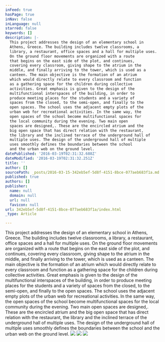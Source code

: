 ```yaml
---
inFeed: true
hasPage: true
inNav: false
inLanguage: null
starred: false
keywords: []
description: |-
  This project addresses the design of an elementary school in
  Athens, Greece. The building includes twelve classrooms, a
  library, a restaurant, office spaces and a hall for multiple uses.
  On the ground floor movements are organized with a route
  that begins on the east side of the plot, and continues,
  covering every classroom, giving shape to the atrium in the
  middle, and finally arriving to the tower, which is used as a
  canteen. The main objective is the formation of an atrium
  which would directly relate to every classroom and function
  as a gathering space for the children during collective
  activities. Great emphasis is given to the design of the
  multifunctional interspaces of the building, in order to
  produce meeting places for the students and a variety of
  spaces from the closed, to the semi-open, and finally to the
  open spaces. The school uses the adjacent empty plots of the
  urban web for recreational activities. In the same way, the
  open spaces of the school become multifunctional spaces for
  the local community during the evening. Two main open
  spaces are designed,. These are the encircled atrium and the
  big open space that has direct relation with the restaurant,
  the library and the inclined terrace of the underground hall of
  multiple uses. The design of the underground hall of multiple
  uses smoothly defines the boundaries between the school
  and the urban web on the ground level.
datePublished: '2016-03-19T02:31:32.688Z'
dateModified: '2016-03-19T02:31:32.251Z'
title: ''
author: []
sourcePath: _posts/2016-03-15-342eb5ef-5d8f-4151-8bce-077aeb683f1a.md
published: true
authors: []
publisher:
  name: null
  domain: null
  url: null
  favicon: null
url: 342eb5ef-5d8f-4151-8bce-077aeb683f1a/index.html
_type: Article

---
```

This project addresses the design of an elementary school in
Athens, Greece. The building includes twelve classrooms, a
library, a restaurant, office spaces and a hall for multiple uses.
On the ground floor movements are organized with a route
that begins on the east side of the plot, and continues,
covering every classroom, giving shape to the atrium in the
middle, and finally arriving to the tower, which is used as a
canteen. The main objective is the formation of an atrium
which would directly relate to every classroom and function
as a gathering space for the children during collective
activities. Great emphasis is given to the design of the
multifunctional interspaces of the building, in order to
produce meeting places for the students and a variety of
spaces from the closed, to the semi-open, and finally to the
open spaces. The school uses the adjacent empty plots of the
urban web for recreational activities. In the same way, the
open spaces of the school become multifunctional spaces for
the local community during the evening. Two main open
spaces are designed,. These are the encircled atrium and the
big open space that has direct relation with the restaurant,
the library and the inclined terrace of the underground hall of
multiple uses. The design of the underground hall of multiple
uses smoothly defines the boundaries between the school
and the urban web on the ground level.
![](https://the-grid-user-content.s3-us-west-2.amazonaws.com/f35884a7-e78f-442c-9a42-1aaa7af85bae.jpg)
![](https://the-grid-user-content.s3-us-west-2.amazonaws.com/6b7609fd-19d8-4cfe-a617-308701339375.jpg)
![](https://the-grid-user-content.s3-us-west-2.amazonaws.com/53dbc114-8924-49ca-9ace-15a9d4471b5c.jpg)